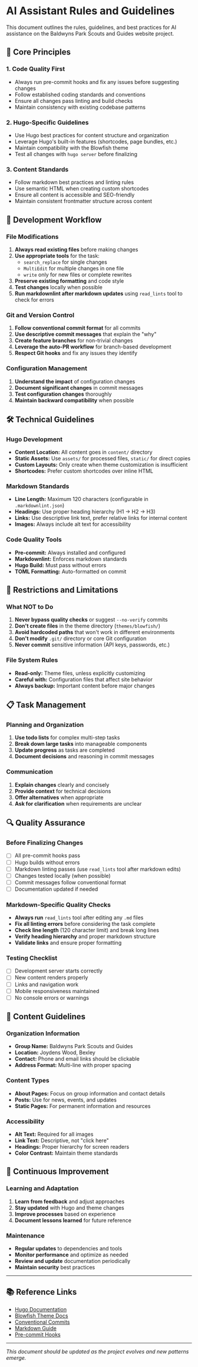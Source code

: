 # AI Assistant Rules and Guidelines

This document outlines the rules, guidelines, and best practices for AI assistance on the Baldwyns Park Scouts and
Guides website project.

## 🎯 Core Principles

### 1. **Code Quality First**

- Always run pre-commit hooks and fix any issues before suggesting changes
- Follow established coding standards and conventions
- Ensure all changes pass linting and build checks
- Maintain consistency with existing codebase patterns

### 2. **Hugo-Specific Guidelines**

- Use Hugo best practices for content structure and organization
- Leverage Hugo's built-in features (shortcodes, page bundles, etc.)
- Maintain compatibility with the Blowfish theme
- Test all changes with `hugo server` before finalizing

### 3. **Content Standards**

- Follow markdown best practices and linting rules
- Use semantic HTML when creating custom shortcodes
- Ensure all content is accessible and SEO-friendly
- Maintain consistent frontmatter structure across content

## 📝 Development Workflow

### File Modifications

1. **Always read existing files** before making changes
2. **Use appropriate tools** for the task:
   - `search_replace` for single changes
   - `MultiEdit` for multiple changes in one file
   - `write` only for new files or complete rewrites
3. **Preserve existing formatting** and code style
4. **Test changes** locally when possible
5. **Run markdownlint after markdown updates** using `read_lints` tool to check for errors

### Git and Version Control

1. **Follow conventional commit format** for all commits
2. **Use descriptive commit messages** that explain the "why"
3. **Create feature branches** for non-trivial changes
4. **Leverage the auto-PR workflow** for branch-based development
5. **Respect Git hooks** and fix any issues they identify

### Configuration Management

1. **Understand the impact** of configuration changes
2. **Document significant changes** in commit messages
3. **Test configuration changes** thoroughly
4. **Maintain backward compatibility** when possible

## 🛠️ Technical Guidelines

### Hugo Development

- **Content Location:** All content goes in `content/` directory
- **Static Assets:** Use `assets/` for processed files, `static/` for direct copies
- **Custom Layouts:** Only create when theme customization is insufficient
- **Shortcodes:** Prefer custom shortcodes over inline HTML

### Markdown Standards

- **Line Length:** Maximum 120 characters (configurable in `.markdownlint.json`)
- **Headings:** Use proper heading hierarchy (H1 → H2 → H3)
- **Links:** Use descriptive link text, prefer relative links for internal content
- **Images:** Always include alt text for accessibility

### Code Quality Tools

- **Pre-commit:** Always installed and configured
- **Markdownlint:** Enforces markdown standards
- **Hugo Build:** Must pass without errors
- **TOML Formatting:** Auto-formatted on commit

## 🚫 Restrictions and Limitations

### What NOT to Do

1. **Never bypass quality checks** or suggest `--no-verify` commits
2. **Don't create files** in the theme directory (`themes/blowfish/`)
3. **Avoid hardcoded paths** that won't work in different environments
4. **Don't modify** `.git/` directory or core Git configuration
5. **Never commit** sensitive information (API keys, passwords, etc.)

### File System Rules

- **Read-only:** Theme files, unless explicitly customizing
- **Careful with:** Configuration files that affect site behavior
- **Always backup:** Important content before major changes

## 📋 Task Management

### Planning and Organization

1. **Use todo lists** for complex multi-step tasks
2. **Break down large tasks** into manageable components
3. **Update progress** as tasks are completed
4. **Document decisions** and reasoning in commit messages

### Communication

1. **Explain changes** clearly and concisely
2. **Provide context** for technical decisions
3. **Offer alternatives** when appropriate
4. **Ask for clarification** when requirements are unclear

## 🔍 Quality Assurance

### Before Finalizing Changes

- [ ] All pre-commit hooks pass
- [ ] Hugo builds without errors
- [ ] Markdown linting passes (use `read_lints` tool after markdown edits)
- [ ] Changes tested locally (when possible)
- [ ] Commit messages follow conventional format
- [ ] Documentation updated if needed

### Markdown-Specific Quality Checks

- **Always run** `read_lints` tool after editing any `.md` files
- **Fix all linting errors** before considering the task complete
- **Check line length** (120 character limit) and break long lines
- **Verify heading hierarchy** and proper markdown structure
- **Validate links** and ensure proper formatting

### Testing Checklist

- [ ] Development server starts correctly
- [ ] New content renders properly
- [ ] Links and navigation work
- [ ] Mobile responsiveness maintained
- [ ] No console errors or warnings

## 🎨 Content Guidelines

### Organization Information

- **Group Name:** Baldwyns Park Scouts and Guides
- **Location:** Joydens Wood, Bexley
- **Contact:** Phone and email links should be clickable
- **Address Format:** Multi-line with proper spacing

### Content Types

- **About Pages:** Focus on group information and contact details
- **Posts:** Use for news, events, and updates
- **Static Pages:** For permanent information and resources

### Accessibility

- **Alt Text:** Required for all images
- **Link Text:** Descriptive, not "click here"
- **Headings:** Proper hierarchy for screen readers
- **Color Contrast:** Maintain theme standards

## 🔄 Continuous Improvement

### Learning and Adaptation

1. **Learn from feedback** and adjust approaches
2. **Stay updated** with Hugo and theme changes
3. **Improve processes** based on experience
4. **Document lessons learned** for future reference

### Maintenance

- **Regular updates** to dependencies and tools
- **Monitor performance** and optimize as needed
- **Review and update** documentation periodically
- **Maintain security** best practices

---

## 📚 Reference Links

- [Hugo Documentation](https://gohugo.io/documentation/)
- [Blowfish Theme Docs](https://blowfish.page/docs/)
- [Conventional Commits](https://www.conventionalcommits.org/)
- [Markdown Guide](https://www.markdownguide.org/)
- [Pre-commit Hooks](https://pre-commit.com/)

---

*This document should be updated as the project evolves and new patterns emerge.*
